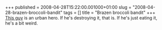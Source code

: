 +++
published = 2008-04-28T15:22:00.001000+01:00
slug = "2008-04-28-brazen-broccoli-bandit"
tags = []
title = "Brazen broccoli bandit"
+++
[This
guy](http://www.dailymail.co.uk/pages/live/articles/news/news.html?in_article_id=562436&in_page_id=1770)
is an urban hero. If he's destroying it, that is. If he's just eating
it, he's a bit weird.

